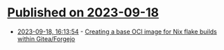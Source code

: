 # [Published on 2023-09-18](index.md)

* [2023-09-18, 16:13:54](https://lobste.rs/s/pt3cft/creating_base_oci_image_for_nix_flake) - [Creating a base OCI image for Nix flake builds within Gitea/Forgejo](https://blog.cyplo.dev/posts/2023/09/act-runner-image/)
